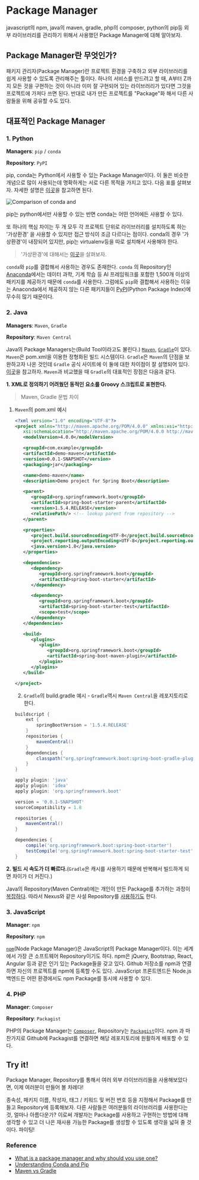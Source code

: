 # Package Manager

javascript의 npm, java의 maven, gradle, php의 composer, python의 pip등 외부 라이브러리를 관리하기 위해서 사용했던 Package Manager에 대해 알아보자.

## Package Manager란 무엇인가?

패키지 관리자(Package Manager)란 프로젝트 환경을 구축하고 외부 라이브러리를 쉽게 사용할 수 있도록 관리해주는 툴이다. 하나의 서비스를 만드려고 할 때, A부터 Z까지 모든 것을 구현하는 것이 아니라 이미 잘 구현되어 있는 라이브러리가 있다면 그것을 프로젝트에 가져다 쓰면 된다. 반대로 내가 만든 프로젝트를 "Package"화 해서 다른 사람들을 위해 공유할 수도 있다.

## 대표적인 Package Manager

### 1. Python

**Managers**: `pip` / `conda`

**Repository**: `PyPI`

pip, conda는 Python에서 사용할 수 있는 Package Manager이다. 이 둘은 비슷한 개념으로 많이 사용되는데 명확하게는 서로 다른 목적을 가지고 있다. 다음 표를 살펴보자. 자세한 설명은 [이곳](https://www.anaconda.com/blog/understanding-conda-and-pip)을 참고하면 된다.

![Comparison of conda and](https://user-images.githubusercontent.com/43839938/103164402-2c21e580-484e-11eb-9892-320d23658459.png)


pip는 python에서만 사용할 수 있는 반면 conda는 어떤 언어에든 사용할 수 있다.

또 하나의 핵심 차이는 두 개 모두 각 프로젝트 단위로 라이브러리를 설치하도록 하는 '가상환경' 을 사용할 수 있지만 접근 방식이 조금 다르다는 점이다. conda의 경우 '가상환경'이 내장되어 있지만, pip는 virtualenv등을 따로 설치해서 사용해야 한다.

> '가상환경'에 대해서는 [이곳](https://medium.com/@dan_kim/%ED%8C%8C%EC%9D%B4%EC%8D%AC-%EC%B4%88%EC%8B%AC%EC%9E%90%EB%A5%BC-%EC%9C%84%ED%95%9C-pip-%EA%B7%B8%EB%A6%AC%EA%B3%A0-virtualenv-%EC%86%8C%EA%B0%9C-a53512fab3c2)을 살펴보자.

`conda`와 `pip`를 결합해서 사용하는 경우도 존재한다. `conda` 의 Repository인 [Anaconda](https://www.anaconda.com/)에서는 데이터 과학, 기계 학습 등 AI 프레임워크를 포함한 1,500개 이상의 패키지를 제공하기 때문에 `conda`를 사용한다. 그럼에도 `pip`와 결합해서 사용하는 이유는 Anaconda에서 제공하지 않는 다른 패키지들이 [PyPI](https://pypi.org/)(Python Package Index)에 무수히 많기 때문이다. 

### 2. Java

**Managers**: `Maven`, `Gradle`

**Repository**: `Maven Central`

 Java의 Package Managers는(Build Tool이라고도 불린다.) [`Maven`](https://maven.apache.org/), [`Gradle`](https://gradle.org/)이 있다. `Maven`은 pom.xml을 이용한 정형화된 빌드 시스템이다. `Gradle`은 `Maven`의 단점을 보완하고자 나온 것인데 `Gradle` 공식 사이트에 이 둘에 대한 차이점이 잘 설명되어 있다. [이곳](https://gradle.org/maven-vs-gradle/)을 참고하자. `Maven`과 비교했을 때 `Gradle`의 대표적인 장점은 다음과 같다.

**1. XML로 정의하기 어려웠던 동적인 요소를 Groovy 스크립트로 표현한다.** 
> Maven, Gradle 문법 차이
1) `Maven`의 pom.xml 예시

    ```xml
    <?xml version="1.0" encoding="UTF-8"?>
    <project xmlns="http://maven.apache.org/POM/4.0.0" xmlns:xsi="http://www.w3.org/2001/XMLSchema-instance"
       xsi:schemaLocation="http://maven.apache.org/POM/4.0.0 http://maven.apache.org/xsd/maven-4.0.0.xsd">
       <modelVersion>4.0.0</modelVersion>

       <groupId>com.example</groupId>
       <artifactId>demo-maven</artifactId>
       <version>0.0.1-SNAPSHOT</version>
       <packaging>jar</packaging>

       <name>demo-maven</name>
       <description>Demo project for Spring Boot</description>

       <parent>
          <groupId>org.springframework.boot</groupId>
          <artifactId>spring-boot-starter-parent</artifactId>
          <version>1.5.4.RELEASE</version>
          <relativePath/> <!-- lookup parent from repository -->
       </parent>

       <properties>
          <project.build.sourceEncoding>UTF-8</project.build.sourceEncoding>
          <project.reporting.outputEncoding>UTF-8</project.reporting.outputEncoding>
          <java.version>1.8</java.version>
       </properties>

       <dependencies>
          <dependency>
             <groupId>org.springframework.boot</groupId>
             <artifactId>spring-boot-starter</artifactId>
          </dependency>

          <dependency>
             <groupId>org.springframework.boot</groupId>
             <artifactId>spring-boot-starter-test</artifactId>
             <scope>test</scope>
          </dependency>
       </dependencies>

       <build>
          <plugins>
             <plugin>
                <groupId>org.springframework.boot</groupId>
                <artifactId>spring-boot-maven-plugin</artifactId>
             </plugin>
          </plugins>
       </build>

    </project>
    ```

    2) `Gradle`의 build.gradle 예시 - `Gradle`역시 `Maven Central`을 레포지토리로 한다.

    ```groovy
    buildscript {
        ext {
            springBootVersion = '1.5.4.RELEASE'
        }
        repositories {
            mavenCentral()
        }
        dependencies {
            classpath("org.springframework.boot:spring-boot-gradle-plugin:${springBootVersion}")
        }
    }

    apply plugin: 'java'
    apply plugin: 'idea'
    apply plugin: 'org.springframework.boot'

    version = '0.0.1-SNAPSHOT'
    sourceCompatibility = 1.8

    repositories {
        mavenCentral()
    }

    dependencies {
        compile('org.springframework.boot:spring-boot-starter')
        testCompile('org.springframework.boot:spring-boot-starter-test')
    }
    ```
    
**2. 빌드 시 속도가 더 빠르다.**(`Gradle`은 캐시를 사용하기 때문에 반복해서 빌드하게 되면 차이가 더 커진다.) 

 Java의 Repository(Maven Central)에는 개인이 만든 Package를 추가하는 과정이 [복잡하다](https://jojoldu.tistory.com/161). 따라서 Nexus와 같은 사설 Repository를 [사용하기도](https://dev-youngjun.tistory.com/105) 한다.

### 3. JavaScript

**Manager**: `npm`

**Repository**: `npm`

[`npm`](https://www.npmjs.com/)(Node Package Manager)은 JavaScript의 Package Manager이다. 이는 세계에서 가장 큰 소프트웨어 Repository이기도 하다. npm은 jQuery, Bootstrap, React, Angular 등과 같은 인기 있는 Package들을 갖고 있다. Github 저장소를 npm과 연결하면 자신의 프로젝트를 npm에 등록할 수도 있다. JavaScript 프론트엔드든 Node.js 백엔드든 어떤 환경에서도 npm Package를 동시에 사용할 수 있다.

### 4. PHP

**Manager**: `Composer`

**Repository**: `Packagist`

PHP의 Package Manager는 [`Composer`](https://getcomposer.org/), Repository는 [`Packagist`](https://packagist.org/)이다. npm 과 마찬가지로 Github에 Packagist를 연결하면 해당 레포지토리에 원활하게 배포할 수 있다.

## Try it!

Package Manager, Repository를 통해서 여러 외부 라이브러리들을 사용해보았다면, 이제 여러분이 만들어 볼 차례다!

종속성, 패키지 이름, 작성자, 태그 / 키워드 및 버전 번호 등을 지정해서 Package를 만들고 Repository에 등록해보자. 다른 사람들은 여러분들의 라이브러리를 사용한다는 것, 얼마나 아름다운가? 이로써 개발자는 Package를 사용하고 구현하는 방법에 대해 생각할 수 있고 더 나은 재사용 가능한 Package를 생성할 수 있도록 생각을 넓혀 줄 것이다. 파이팅!

### Reference

- [What is a package manager and why should you use one?](https://blog.idrsolutions.com/2018/07/what-is-a-package-manager-and-why-should-you-use-one/)
- [Understanding Conda and Pip](https://www.anaconda.com/blog/understanding-conda-and-pip)
- [Maven vs Gradle](https://bkim.tistory.com/13)
